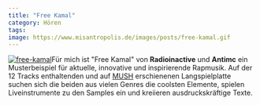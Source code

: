 ```yaml
---
title: "Free Kamal"
category: Hören
tags: 
image: https://www.misantropolis.de/images/posts/free-kamal.gif
---
```


[![](http://www.misantropolis.de/wp-content/uploads/2008/04/free-kamal.gif "free-kamal")](http://www.misantropolis.de/wp-content/uploads/2008/04/free-kamal.gif)Für mich ist "Free Kamal" von **Radioinactive** und **Antimc** ein Musterbeispiel für aktuelle, innovative und inspirierende Rapmusik. Auf der 12 Tracks enthaltenden und auf [MUSH](http://www.dirtyloop.com/) erschienenen Langspielplatte suchen sich die beiden aus vielen Genres die coolsten Elemente, spielen Liveinstrumente zu den Samples ein und kreiieren ausdruckskräftige Texte.
